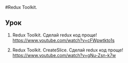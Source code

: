 #Redux Toolkit.

## Урок

1. Redux Toolkit. Сделай redux код проще!
https://www.youtube.com/watch?v=cFWpwtkto1s

2. Redux Toolkit. CreateSlice. Сделай redux код проще!
https://www.youtube.com/watch?v=gNu-Zsn-k7w